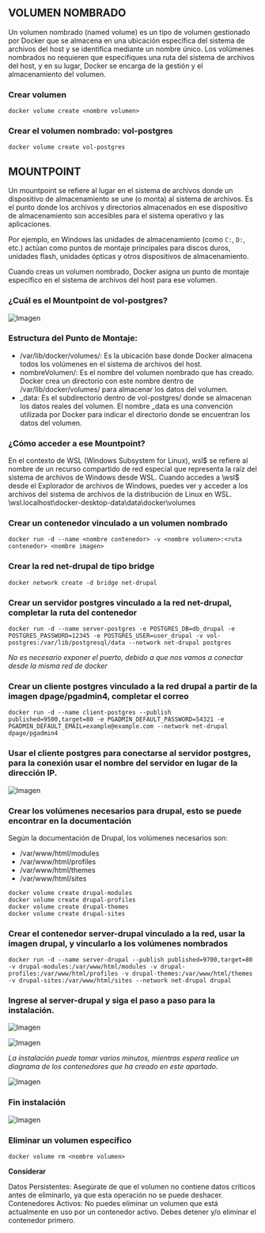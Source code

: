 ## VOLUMEN NOMBRADO
Un volumen nombrado (named volume) es un tipo de volumen gestionado por Docker que se almacena en una ubicación específica del sistema de archivos del host y se identifica mediante un nombre único. Los volúmenes nombrados no requieren que especifiques una ruta del sistema de archivos del host, y en su lugar, Docker se encarga de la gestión y el almacenamiento del volumen.


### Crear volumen
```
docker volume create <nombre volumen>
```

### Crear el volumen nombrado: vol-postgres
```
docker volume create vol-postgres
```

## MOUNTPOINT
Un mountpoint se refiere al lugar en el sistema de archivos donde un dispositivo de almacenamiento se une (o monta) al sistema de archivos. Es el punto donde los archivos y directorios almacenados en ese dispositivo de almacenamiento son accesibles para el sistema operativo y las aplicaciones.

Por ejemplo, en Windows las unidades de almacenamiento (como `C:`, `D:`, etc.) actúan como puntos de montaje principales para discos duros, unidades flash, unidades ópticas y otros dispositivos de almacenamiento.

Cuando creas un volumen nombrado, Docker asigna un punto de montaje específico en el sistema de archivos del host para ese volumen.

### ¿Cuál es el Mountpoint de vol-postgres?
![Imagen](imagenes/4.1.png)

### Estructura del Punto de Montaje:
- /var/lib/docker/volumes/: Es la ubicación base donde Docker almacena todos los volúmenes en el sistema de archivos del host.
- nombreVolumen/: Es el nombre del volumen nombrado que has creado. Docker crea un directorio con este nombre dentro de /var/lib/docker/volumes/ para almacenar los datos del volumen.
- _data: Es el subdirectorio dentro de vol-postgres/ donde se almacenan los datos reales del volumen. El nombre _data es una convención utilizada por Docker para indicar el directorio donde se encuentran los datos del volumen.

### ¿Cómo acceder a ese Mountpoint?
En el contexto de WSL (Windows Subsystem for Linux), wsl$ se refiere al nombre de un recurso compartido de red especial que representa la raíz del sistema de archivos de Windows desde WSL. Cuando accedes a \\wsl$ desde el Explorador de archivos de Windows, puedes ver y acceder a los archivos del sistema de archivos de la distribución de Linux en WSL.
\\wsl.localhost\docker-desktop-data\data\docker\volumes

### Crear un contenedor vinculado a un volumen nombrado
```
docker run -d --name <nombre contenedor> -v <nombre volumen>:<ruta contenedor> <nombre imagen>
```

### Crear la red net-drupal de tipo bridge
```
docker network create -d bridge net-drupal
```

### Crear un servidor postgres vinculado a la red net-drupal, completar la ruta del contenedor
```
docker run -d --name server-postgres -e POSTGRES_DB=db_drupal -e POSTGRES_PASSWORD=12345 -e POSTGRES_USER=user_drupal -v vol-postgres:/var/lib/postgresql/data --network net-drupal postgres
```

_No es necesario exponer el puerto, debido a que nos vamos a conectar desde la misma red de docker_


### Crear un cliente postgres vinculado a la red drupal a partir de la imagen dpage/pgadmin4, completar el correo


```
docker run -d --name client-postgres --publish published=9500,target=80 -e PGADMIN_DEFAULT_PASSWORD=54321 -e PGADMIN_DEFAULT_EMAIL=example@example.com --network net-drupal dpage/pgadmin4
```


### Usar el cliente postgres para conectarse al servidor postgres, para la conexión usar el nombre del servidor en lugar de la dirección IP.


![Imagen](imagenes/4.2.png)


### Crear los volúmenes necesarios para drupal, esto se puede encontrar en la documentación


Según la documentación de Drupal, los volúmenes necesarios son:

- /var/www/html/modules 
- /var/www/html/profiles 
- /var/www/html/themes 
- /var/www/html/sites


```
docker volume create drupal-modules
docker volume create drupal-profiles
docker volume create drupal-themes
docker volume create drupal-sites
```

### Crear el contenedor server-drupal vinculado a la red, usar la imagen drupal, y vincularlo a los volúmenes nombrados


```
docker run -d --name server-drupal --publish published=9700,target=80 -v drupal-modules:/var/www/html/modules -v drupal-profiles:/var/www/html/profiles -v drupal-themes:/var/www/html/themes -v drupal-sites:/var/www/html/sites --network net-drupal drupal
```


### Ingrese al server-drupal y siga el paso a paso para la instalación.


![Imagen](imagenes/4.3.png)

![Imagen](imagenes/4.4.png)



_La instalación puede tomar varios minutos, mientras espera realice un diagrama de los contenedores que ha creado en este apartado._

![Imagen](imagenes/4.6.png)


### Fin instalación


![Imagen](imagenes/4.5.png)

### Eliminar un volumen específico


```
docker volume rm <nombre volumen>
```


**Considerar**


Datos Persistentes: Asegúrate de que el volumen no contiene datos críticos antes de eliminarlo, ya que esta operación no se puede deshacer.
Contenedores Activos: No puedes eliminar un volumen que está actualmente en uso por un contenedor activo. Debes detener y/o eliminar el contenedor primero.